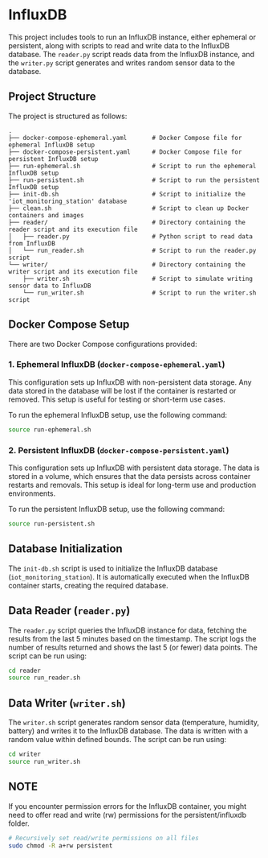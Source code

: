 
# InfluxDB

This project includes tools to run an InfluxDB instance, either ephemeral or persistent, along with scripts to read and write data to the InfluxDB database. The `reader.py` script reads data from the InfluxDB instance, and the `writer.py` script generates and writes random sensor data to the database.

## Project Structure

The project is structured as follows:

```
.
├── docker-compose-ephemeral.yaml       # Docker Compose file for ephemeral InfluxDB setup
├── docker-compose-persistent.yaml      # Docker Compose file for persistent InfluxDB setup
├── run-ephemeral.sh                    # Script to run the ephemeral InfluxDB setup
├── run-persistent.sh                   # Script to run the persistent InfluxDB setup
├── init-db.sh                          # Script to initialize the 'iot_monitoring_station' database
├── clean.sh                            # Script to clean up Docker containers and images
├── reader/                             # Directory containing the reader script and its execution file
│   ├── reader.py                       # Python script to read data from InfluxDB
│   └── run_reader.sh                   # Script to run the reader.py script
└── writer/                             # Directory containing the writer script and its execution file
    ├── writer.sh                       # Script to simulate writing sensor data to InfluxDB
    └── run_writer.sh                   # Script to run the writer.sh script
```

## Docker Compose Setup

There are two Docker Compose configurations provided:

### 1. Ephemeral InfluxDB (`docker-compose-ephemeral.yaml`)

This configuration sets up InfluxDB with non-persistent data storage. Any data stored in the database will be lost if the container is restarted or removed. This setup is useful for testing or short-term use cases.

To run the ephemeral InfluxDB setup, use the following command:

```bash
source run-ephemeral.sh
```

### 2. Persistent InfluxDB (`docker-compose-persistent.yaml`)

This configuration sets up InfluxDB with persistent data storage. The data is stored in a volume, which ensures that the data persists across container restarts and removals. This setup is ideal for long-term use and production environments.

To run the persistent InfluxDB setup, use the following command:

```bash
source run-persistent.sh
```

## Database Initialization

The `init-db.sh` script is used to initialize the InfluxDB database (`iot_monitoring_station`). It is automatically executed when the InfluxDB container starts, creating the required database.

## Data Reader (`reader.py`)

The `reader.py` script queries the InfluxDB instance for data, fetching the results from the last 5 minutes based on the timestamp. The script logs the number of results returned and shows the last 5 (or fewer) data points. The script can be run using:

```bash
cd reader
source run_reader.sh
```

## Data Writer (`writer.sh`)

The `writer.sh` script generates random sensor data (temperature, humidity, battery) and writes it to the InfluxDB database. The data is written with a random value within defined bounds. The script can be run using:

```bash
cd writer
source run_writer.sh
```

## NOTE

If you encounter permission errors for the InfluxDB container, you might need to offer read and write (rw) permissions for the persistent/influxdb folder.

```bash
# Recursively set read/write permissions on all files
sudo chmod -R a+rw persistent
```